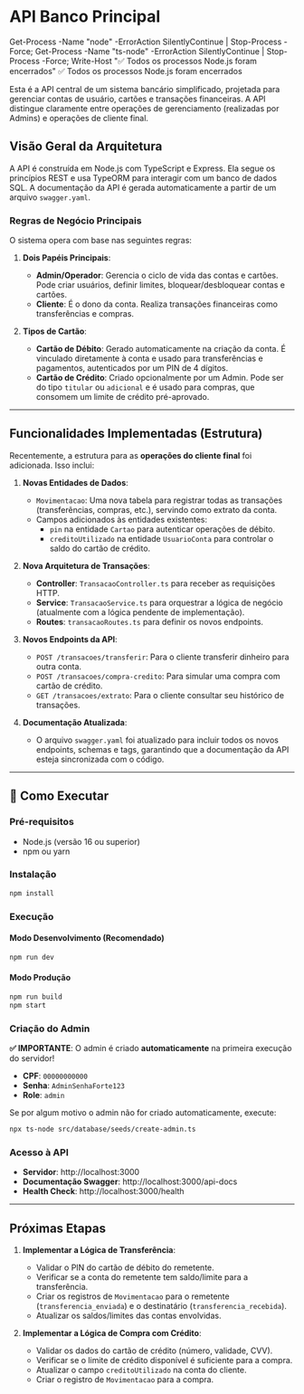 # API Banco Principal

Get-Process -Name "node" -ErrorAction SilentlyContinue | Stop-Process -Force; Get-Process -Name "ts-node" -ErrorAction SilentlyContinue | Stop-Process -Force; Write-Host "✅ Todos os processos Node.js foram encerrados"
✅ Todos os processos Node.js foram encerrados


Esta é a API central de um sistema bancário simplificado, projetada para gerenciar contas de usuário, cartões e transações financeiras. A API distingue claramente entre operações de gerenciamento (realizadas por Admins) e operações de cliente final.

## Visão Geral da Arquitetura

A API é construída em Node.js com TypeScript e Express. Ela segue os princípios REST e usa TypeORM para interagir com um banco de dados SQL. A documentação da API é gerada automaticamente a partir de um arquivo `swagger.yaml`.

### Regras de Negócio Principais

O sistema opera com base nas seguintes regras:

1.  **Dois Papéis Principais**:
    *   **Admin/Operador**: Gerencia o ciclo de vida das contas e cartões. Pode criar usuários, definir limites, bloquear/desbloquear contas e cartões.
    *   **Cliente**: É o dono da conta. Realiza transações financeiras como transferências e compras.

2.  **Tipos de Cartão**:
    *   **Cartão de Débito**: Gerado automaticamente na criação da conta. É vinculado diretamente à conta e usado para transferências e pagamentos, autenticados por um PIN de 4 dígitos.
    *   **Cartão de Crédito**: Criado opcionalmente por um Admin. Pode ser do tipo `titular` ou `adicional` e é usado para compras, que consomem um limite de crédito pré-aprovado.

---

## Funcionalidades Implementadas (Estrutura)

Recentemente, a estrutura para as **operações do cliente final** foi adicionada. Isso inclui:

1.  **Novas Entidades de Dados**:
    *   `Movimentacao`: Uma nova tabela para registrar todas as transações (transferências, compras, etc.), servindo como extrato da conta.
    *   Campos adicionados às entidades existentes:
        *   `pin` na entidade `Cartao` para autenticar operações de débito.
        *   `creditoUtilizado` na entidade `UsuarioConta` para controlar o saldo do cartão de crédito.

2.  **Nova Arquitetura de Transações**:
    *   **Controller**: `TransacaoController.ts` para receber as requisições HTTP.
    *   **Service**: `TransacaoService.ts` para orquestrar a lógica de negócio (atualmente com a lógica pendente de implementação).
    *   **Routes**: `transacaoRoutes.ts` para definir os novos endpoints.

3.  **Novos Endpoints da API**:
    *   `POST /transacoes/transferir`: Para o cliente transferir dinheiro para outra conta.
    *   `POST /transacoes/compra-credito`: Para simular uma compra com cartão de crédito.
    *   `GET /transacoes/extrato`: Para o cliente consultar seu histórico de transações.

4.  **Documentação Atualizada**:
    *   O arquivo `swagger.yaml` foi atualizado para incluir todos os novos endpoints, schemas e tags, garantindo que a documentação da API esteja sincronizada com o código.

---

## 🚀 Como Executar

### Pré-requisitos
- Node.js (versão 16 ou superior)
- npm ou yarn

### Instalação
```bash
npm install
```

### Execução

#### Modo Desenvolvimento (Recomendado)
```bash
npm run dev
```

#### Modo Produção
```bash
npm run build
npm start
```

### Criação do Admin

**✅ IMPORTANTE**: O admin é criado **automaticamente** na primeira execução do servidor!

- **CPF**: `00000000000`
- **Senha**: `AdminSenhaForte123`
- **Role**: `admin`

Se por algum motivo o admin não for criado automaticamente, execute:
```bash
npx ts-node src/database/seeds/create-admin.ts
```

### Acesso à API

- **Servidor**: http://localhost:3000
- **Documentação Swagger**: http://localhost:3000/api-docs
- **Health Check**: http://localhost:3000/health

---

## Próximas Etapas

1.  **Implementar a Lógica de Transferência**:
    *   Validar o PIN do cartão de débito do remetente.
    *   Verificar se a conta do remetente tem saldo/limite para a transferência.
    *   Criar os registros de `Movimentacao` para o remetente (`transferencia_enviada`) e o destinatário (`transferencia_recebida`).
    *   Atualizar os saldos/limites das contas envolvidas.

2.  **Implementar a Lógica de Compra com Crédito**:
    *   Validar os dados do cartão de crédito (número, validade, CVV).
    *   Verificar se o limite de crédito disponível é suficiente para a compra.
    *   Atualizar o campo `creditoUtilizado` na conta do cliente.
    *   Criar o registro de `Movimentacao` para a compra.